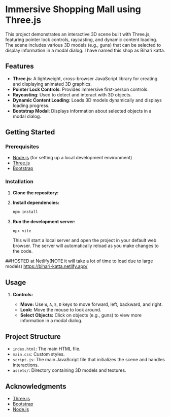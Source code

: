 # Immersive Shopping Mall using Three.js

This project demonstrates an interactive 3D scene built with Three.js, featuring pointer lock controls, raycasting, and dynamic content loading. The scene includes various 3D models (e.g., guns) that can be selected to display information in a modal dialog. I have named this shop as Bihari katta.

## Features

- **Three.js**: A lightweight, cross-browser JavaScript library for creating and displaying animated 3D graphics.
- **Pointer Lock Controls**: Provides immersive first-person controls.
- **Raycasting**: Used to detect and interact with 3D objects.
- **Dynamic Content Loading**: Loads 3D models dynamically and displays loading progress.
- **Bootstrap Modal**: Displays information about selected objects in a modal dialog.

## Getting Started

### Prerequisites

- [Node.js](https://nodejs.org/) (for setting up a local development environment)
- [Three.js](https://threejs.org/)
- [Bootstrap](https://getbootstrap.com/)

### Installation

1. **Clone the repository:**

2. **Install dependencies:**

    ```bash
    npm install
    ```

3. **Run the development server:**

    ```bash
    npx vite
    ```

    This will start a local server and open the project in your default web browser. The server will automatically reload as you make changes to the code.

##HOSTED at Netlify(NOTE it will take a lot of time to load due to large models)
https://bihari-katta.netlify.app/

## Usage

1. **Controls:**

    - **Move:** Use `W`, `A`, `S`, `D` keys to move forward, left, backward, and right.
    - **Look:** Move the mouse to look around.
    - **Select Objects:** Click on objects (e.g., guns) to view more information in a modal dialog.

## Project Structure

- `index.html`: The main HTML file.
- `main.css`: Custom styles.
- `script.js`: The main JavaScript file that initializes the scene and handles interactions.
- `assets/`: Directory containing 3D models and textures.





## Acknowledgments

- [Three.js](https://threejs.org/)
- [Bootstrap](https://getbootstrap.com/)
- [Node.js](https://nodejs.org/)



